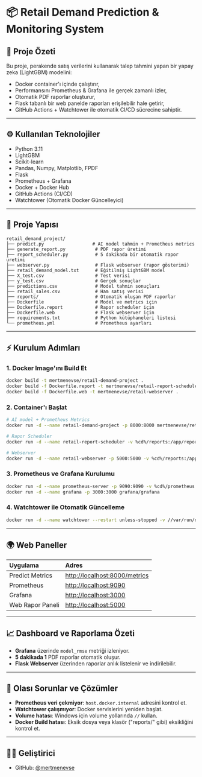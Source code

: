 # 📦 Retail Demand Prediction & Monitoring System

## 🚀 Proje Özeti

Bu proje, perakende satış verilerini kullanarak talep tahmini yapan bir yapay zeka (LightGBM) modelini:

- Docker container'ı içinde çalıştırır,
- Performansını Prometheus & Grafana ile gerçek zamanlı izler,
- Otomatik PDF raporlar oluşturur,
- Flask tabanlı bir web panelde raporları erişilebilir hale getirir,
- GitHub Actions + Watchtower ile otomatik CI/CD sücrecine sahiptir.

---

## ⚙️ Kullanılan Teknolojiler

- Python 3.11
- LightGBM
- Scikit-learn
- Pandas, Numpy, Matplotlib, FPDF
- Flask
- Prometheus + Grafana
- Docker + Docker Hub
- GitHub Actions (CI/CD)
- Watchtower (Otomatik Docker Güncelleyici)

---

## 📂 Proje Yapısı

```
retail_demand_project/
├── predict.py                  # AI model tahmin + Prometheus metrics
├── generate_report.py           # PDF rapor üretimi
├── report_scheduler.py          # 5 dakikada bir otomatik rapor üretimi
├── webserver.py                 # Flask webserver (rapor gösterimi)
├── retail_demand_model.txt      # Eğitilmiş LightGBM model
├── X_test.csv                   # Test verisi
├── y_test.csv                   # Gerçek sonuçlar
├── predictions.csv              # Model tahmin sonuçları
├── retail_sales.csv             # Ham satış verisi
├── reports/                     # Otomatik oluşan PDF raporlar
├── Dockerfile                   # Model ve metrics için
├── Dockerfile.report            # Rapor scheduler için
├── Dockerfile.web               # Flask webserver için
├── requirements.txt             # Python kütüphaneleri listesi
└── prometheus.yml               # Prometheus ayarları
```

---

## ⚡️ Kurulum Adımları

### 1. Docker Image'ını Build Et

```bash
docker build -t mertmenevse/retail-demand-project .
docker build -f Dockerfile.report -t mertmenevse/retail-report-scheduler .
docker build -f Dockerfile.web -t mertmenevse/retail-webserver .
```

### 2. Container'ı Başlat

```bash
# AI model + Prometheus Metrics
docker run -d --name retail-demand-project -p 8000:8000 mertmenevse/retail-demand-project

# Rapor Scheduler
docker run -d --name retail-report-scheduler -v %cd%/reports:/app/reports mertmenevse/retail-report-scheduler

# Webserver
docker run -d --name retail-webserver -p 5000:5000 -v %cd%/reports:/app/reports mertmenevse/retail-webserver
```

### 3. Prometheus ve Grafana Kurulumu

```bash
docker run -d --name prometheus-server -p 9090:9090 -v %cd%/prometheus.yml:/etc/prometheus/prometheus.yml prom/prometheus
docker run -d --name grafana -p 3000:3000 grafana/grafana
```

### 4. Watchtower ile Otomatik Güncelleme

```bash
docker run -d --name watchtower --restart unless-stopped -v //var/run/docker.sock:/var/run/docker.sock containrrr/watchtower --cleanup --interval 30
```

---

## 🌍 Web Paneller

| Uygulama | Adres |
|:---|:---|
| Predict Metrics | [http://localhost:8000/metrics](http://localhost:8000/metrics) |
| Prometheus | [http://localhost:9090](http://localhost:9090) |
| Grafana | [http://localhost:3000](http://localhost:3000) |
| Web Rapor Paneli | [http://localhost:5000](http://localhost:5000) |

---

## 📈 Dashboard ve Raporlama Özeti

- **Grafana** üzerinde `model_rmse` metriği izleniyor.
- **5 dakikada 1** PDF raporlar otomatik oluşur.
- **Flask Webserver** üzerinden raporlar anlık listelenir ve indirilebilir.

---

## 📢 Olası Sorunlar ve Çözümler

- **Prometheus veri çekmiyor**: `host.docker.internal` adresini kontrol et.
- **Watchtower çalışmıyor**: Docker servislerini yeniden başlat.
- **Volume hatası**: Windows için volume yollarında `//` kullan.
- **Docker Build hatası**: Eksik dosya veya klasör ("reports/" gibi) eksikliğini kontrol et.

---

## 👨‍💻 Geliştirici

- GitHub: [@mertmenevse](https://github.com/mertmenevse)


